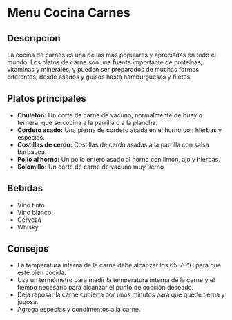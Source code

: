# Menu Cocina Carnes

## Descripcion
La cocina de carnes es una de las más populares y apreciadas en todo el mundo. Los platos de carne son una fuente importante de proteínas, vitaminas y minerales, y pueden ser preparados de muchas formas diferentes, desde asados y guisos hasta hamburguesas y filetes.

## Platos principales
- **Chuletón:** Un corte de carne de vacuno, normalmente de buey o ternera, que se cocina a la parrilla o a la plancha.
- **Cordero asado:** Una pierna de cordero asada en el horno con hierbas y especias.
- **Costillas de cerdo:** Costillas de cerdo asadas a la parrilla con salsa barbacoa.
- **Pollo al horno:** Un pollo entero asado al horno con limón, ajo y hierbas.
- **Solomillo:** Un corte de carne de vacuno muy tierno

## Bebidas
- Vino tinto
- Vino blanco
- Cerveza
- Whisky

## Consejos 
- La temperatura interna de la carne debe alcanzar los 65-70°C para que esté bien cocida. 
- Usa un termómetro para medir la temperatura interna de la carne y el tiempo necesario para alcanzar el punto de cocción deseado. 
- Deja reposar la carne cubierta por unos minutos para que quede tierna y jugosa. 
- Agrega especias y condimentos a la carne. 